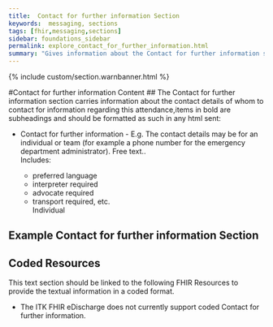 ```yaml
---
title:  Contact for further information Section
keywords:  messaging, sections
tags: [fhir,messaging,sections]
sidebar: foundations_sidebar
permalink: explore_contact_for_further_information.html
summary: "Gives information about the Contact for further information section"
---
```


{% include custom/section.warnbanner.html %}

#Contact for further information Content ##
The Contact for further information section carries information about the contact details of whom to contact for information regarding this attendance,items in bold are subheadings and should be formatted as such in any html sent:

<ul><li>Contact for further information - E.g. The contact details may be for an individual or team (for example a phone number for the emergency department administrator). Free text..</li>
Includes:
<ul><li>preferred language</li>
<li>interpreter required</li>
<li>advocate required</li>
<li>transport required, etc.</li>Individual
</ul></ul>

##  Example Contact for further information Section ##

<script src="https://gist.github.com/IOPS-DEV/497e71d591b9041c318dc4c88517287b.js"></script>

## Coded Resources ##

This text section should be linked to the following FHIR Resources to provide the textual information in a coded format.

- The ITK FHIR eDischarge does not currently support coded Contact for further information.






